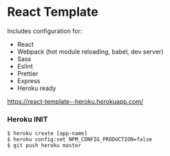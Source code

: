 # React Template

Includes configuration for:

- React
- Webpack (hot module reloading, babel, dev server)
- Sass
- Eslint
- Prettier
- Express
- Heroku ready

https://react-template--heroku.herokuapp.com/


### Heroku INIT
```
$ heroku create [app-name]
$ heroku config:set NPM_CONFIG_PRODUCTION=false
$ git push heroku master
```
